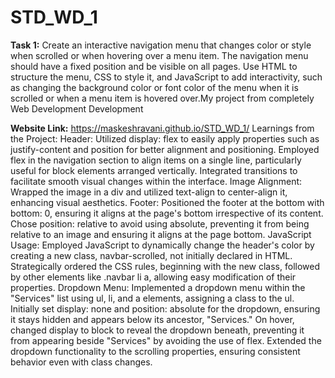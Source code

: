 # STD_WD_1
**Task 1:** Create an interactive navigation menu that changes color or style when scrolled or when hovering over a menu item. The navigation menu should have a fixed position and be visible on all pages. Use HTML to structure the menu, CSS to style it, and JavaScript to add interactivity, such as changing the background color or font color of the menu when it is scrolled or when a menu item is hovered over.My project from completely Web Development Development

**Website Link:** https://maskeshravani.github.io/STD_WD_1/
Learnings from the Project:
Header:
Utilized display: flex to easily apply properties such as justify-content and position for better alignment and positioning.
Employed flex in the navigation section to align items on a single line, particularly useful for block elements arranged vertically.
Integrated transitions to facilitate smooth visual changes within the interface.
Image Alignment:
Wrapped the image in a div and utilized text-align to center-align it, enhancing visual aesthetics.
Footer:
Positioned the footer at the bottom with bottom: 0, ensuring it aligns at the page's bottom irrespective of its content.
Chose position: relative to avoid using absolute, preventing it from being relative to an image and ensuring it aligns at the page bottom.
JavaScript Usage:
Employed JavaScript to dynamically change the header's color by creating a new class, navbar-scrolled, not initially declared in HTML.
Strategically ordered the CSS rules, beginning with the new class, followed by other elements like .navbar li a, allowing easy modification of their properties.
Dropdown Menu:
Implemented a dropdown menu within the "Services" list using ul, li, and a elements, assigning a class to the ul.
Initially set display: none and position: absolute for the dropdown, ensuring it stays hidden and appears below its ancestor, "Services."
On hover, changed display to block to reveal the dropdown beneath, preventing it from appearing beside "Services" by avoiding the use of flex.
Extended the dropdown functionality to the scrolling properties, ensuring consistent behavior even with class changes.
